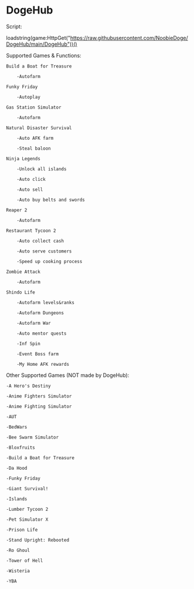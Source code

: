 # DogeHub

Script:

loadstring(game:HttpGet("https://raw.githubusercontent.com/NoobieDoge/DogeHub/main/DogeHub"))()



Supported Games & Functions:

	Build a Boat for Treasure

		-Autofarm

	Funky Friday

		-Autoplay

	Gas Station Simulator

		-Autofarm

	Natural Disaster Survival

		-Auto AFK farm

		-Steal baloon

	Ninja Legends

		-Unlock all islands

		-Auto click

		-Auto sell

		-Auto buy belts and swords

	Reaper 2

		-Autofarm

	Restaurant Tycoon 2

		-Auto collect cash

		-Auto serve customers

		-Speed up cooking process

	Zombie Attack

		-Autofarm

	Shindo Life

		-Autofarm levels&ranks

		-Autofarm Dungeons

		-Autofarm War

		-Auto mentor quests

		-Inf Spin

		-Event Boss farm

		-My Home AFK rewards




Other Supported Games (NOT made by DogeHub):

	-A Hero's Destiny

	-Anime Fighters Simulator 

	-Anime Fighting Simulator

	-AUT 

	-BedWars

	-Bee Swarm Simulator 

	-Bloxfruits

	-Build a Boat for Treasure

	-Da Hood 

	-Funky Friday

	-Giant Survival!

	-Islands

	-Lumber Tycoon 2 

	-Pet Simulator X

	-Prison Life 

	-Stand Upright: Rebooted

	-Ro Ghoul

	-Tower of Hell 

	-Wisteria

	-YBA
